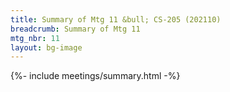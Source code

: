 ```yaml
---
title: Summary of Mtg 11 &bull; CS-205 (202110)
breadcrumb: Summary of Mtg 11
mtg_nbr: 11
layout: bg-image
---
```

 
{%- include meetings/summary.html -%}
